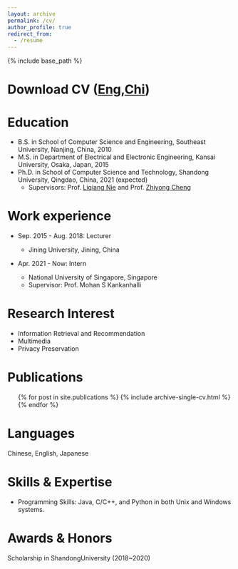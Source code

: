 ```yaml
---
layout: archive
permalink: /cv/
author_profile: true
redirect_from:
  - /resume
---
```


{% include base_path %}

Download CV ([Eng](http://liufancs.github.io/files/CV_Liufan_Eng.pdf),[Chi](https://liufancs.github.io/files/CV_Liufan_Chi.pdf))
======

Education
======
* B.S. in School of Computer Science and Engineering, Southeast University, Nanjing, China, 2010
* M.S. in Department of Electrical and Electronic Engineering, Kansai University, Osaka, Japan, 2015
* Ph.D. in School of Computer Science and Technology, Shandong University, Qingdao, China, 2021 (expected)
	* Supervisors: Prof. [Liqiang Nie](https://scholar.google.com/citations?user=yywVMhUAAAAJ&hl=en) and Prof. [Zhiyong Cheng](https://scholar.google.com/citations?hl=en&user=0ffIKdIAAAAJ)

Work experience
======
* Sep. 2015 - Aug. 2018: Lecturer
  * Jining University, Jining, China

* Apr. 2021 - Now: Intern
  * National University of Singapore, Singapore
  * Supervisor: Prof. Mohan S Kankanhalli
  
Research Interest
======
* Information Retrieval and Recommendation 
* Multimedia
* Privacy Preservation

Publications
======
  <ul>{% for post in site.publications %}
    {% include archive-single-cv.html %}
  {% endfor %}</ul>
 
Languages
======
Chinese, English, Japanese

Skills & Expertise
======
* Programming Skills: Java, C/C++, and Python in both Unix and Windows systems.

Awards & Honors
====
Scholarship in ShandongUniversity (2018~2020)

